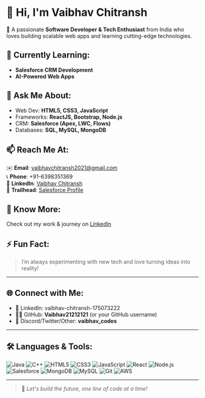 # 👋 Hi, I'm Vaibhav Chitransh

🎯 A passionate **Software Developer & Tech Enthusiast** from India who loves building scalable web apps and learning cutting-edge technologies.

## 🌱 Currently Learning:
- **Salesforce CRM Development**
- **AI-Powered Web Apps**

## 💬 Ask Me About:
- Web Dev: **HTML5, CSS3, JavaScript**
- Frameworks: **ReactJS, Bootstrap, Node.js**
- CRM: **Salesforce (Apex, LWC, Flows)**
- Databases: **SQL, MySQL, MongoDB**

## 📫 Reach Me At:
✉️ **Email**: vaibhavchitransh2021@gmail.com  
📞 **Phone**: +91-6398351369  
🔗 **LinkedIn**: [Vaibhav Chitransh](https://www.linkedin.com/in/vaibhav-chitransh-175073222/)  
📘 **Trailhead**: [Salesforce Profile](https://www.salesforce.com/trailblazer/v9y55531r867or65fu)

## 📄 Know More:
Check out my work & journey on [LinkedIn](https://www.linkedin.com/in/vaibhav-chitransh-175073222/)

## ⚡ Fun Fact:
> I’m always experimenting with new tech and love turning ideas into reality!

---

## 🌐 Connect with Me:
- 💼 LinkedIn: vaibhav-chitransh-175073222
- 🧑‍💻 GitHub: **Vaibhav21212121** (or your GitHub username)
- 💬 Discord/Twitter/Other: **vaibhav_codes**

---

## 🛠️ Languages & Tools:

![Java](https://img.shields.io/badge/Java-%23ED8B00.svg?style=for-the-badge&logo=openjdk&logoColor=white)
![C++](https://img.shields.io/badge/C++-%2300599C.svg?style=for-the-badge&logo=c%2B%2B&logoColor=white)
![HTML5](https://img.shields.io/badge/HTML5-%23E34F26.svg?style=for-the-badge&logo=html5&logoColor=white)
![CSS3](https://img.shields.io/badge/CSS3-%231572B6.svg?style=for-the-badge&logo=css3&logoColor=white)
![JavaScript](https://img.shields.io/badge/JavaScript-%23F7DF1E.svg?style=for-the-badge&logo=javascript&logoColor=black)
![React](https://img.shields.io/badge/React-%2320232a.svg?style=for-the-badge&logo=react&logoColor=%2361DAFB)
![Node.js](https://img.shields.io/badge/Node.js-%23339933.svg?style=for-the-badge&logo=node.js&logoColor=white)
![Salesforce](https://img.shields.io/badge/Salesforce-%2300A1E0.svg?style=for-the-badge&logo=salesforce&logoColor=white)
![MongoDB](https://img.shields.io/badge/MongoDB-%2347A248.svg?style=for-the-badge&logo=mongodb&logoColor=white)
![MySQL](https://img.shields.io/badge/MySQL-%2300f.svg?style=for-the-badge&logo=mysql&logoColor=white)
![Git](https://img.shields.io/badge/Git-%23F05032.svg?style=for-the-badge&logo=git&logoColor=white)
![AWS](https://img.shields.io/badge/AWS-%23FF9900.svg?style=for-the-badge&logo=amazonaws&logoColor=white)

---

> 🚀 *Let's build the future, one line of code at a time!*
